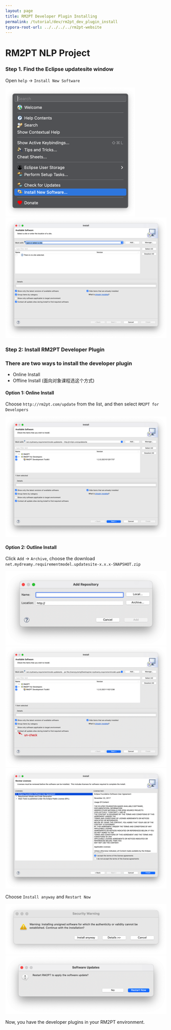 ```yaml
---
layout: page
title: RM2PT Developer Plugin Installing
permalink: /tutorial/dev/rm2pt_dev_plugin_install
typora-root-url: ../../../../rm2pt-website
---
```


# RM2PT NLP Project

### Step 1. Find the Eclipse updatesite window

Open `help` -> `Install New Software`

<img src="/imgs/RM2PTDevInstall/image-20211102175245020.png" alt="image-20211102175245020" style="zoom:50%;" />

<img src="/imgs/RM2PTDevInstall/image-20211102175827420.png" alt="image-20211102175827420" style="zoom:50%;" />

### Step 2: Install RM2PT Developer Plugin

###  There are two ways to install the developer plugin

* Online Install
* Offline Install (面向对象课程选这个方式)

#### Option 1: Online Install

Choose `http://rm2pt.com/update` from the list, and then select `RM2PT for Developers`

<img src="/imgs/RM2PTDevInstall/image-20211102182440350.png" alt="image-20211102182440350" style="zoom:50%;" />

#### Option 2: Outline Install 

Click `Add` -> `Archive`, choose the download `net.mydreamy.requirementmodel.updatesite-x.x.x-SNAPSHOT.zip`

<img src="/imgs/RM2PTDevInstall/image-20211102205312270.png" alt="image-20211102205312270" style="zoom:50%;" />

<img src="/imgs/RM2PTDevInstall/image-20211102205441011.png" alt="image-20211102205441011" style="zoom:50%;" />

<img src="/imgs/RM2PTDevInstall/image-20211102205514997.png" alt="image-20211102205514997" style="zoom:50%;" />

Choose `Install anyway` and `Restart Now`

<img src="/imgs/RM2PTDevInstall/image-20211102205559322.png" alt="image-20211102205559322" style="zoom:50%;" />

<img src="/imgs/RM2PTDevInstall/image-20211102205657340.png" alt="image-20211102205657340" style="zoom:50%;" />

Now, you have the developer plugins in your RM2PT environment. 
